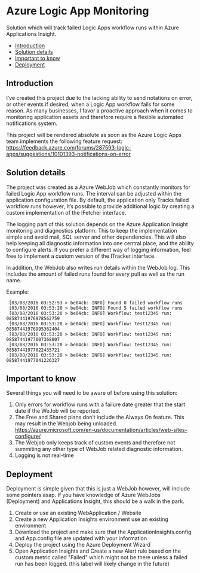 Azure Logic App Monitoring 
=============
Solution which will track failed Logic Apps workflow runs within Azure Applications Insight.

* [Introduction](#introduction)
* [Solution details](#solution-details)
* [Important to know](#important-to-know)
* [Deployment](#deployment)

## Introduction

I’ve created this project due to the lacking ability to send notations on error, or other events if desired, when a Logic App workflow fails for some reason. As many businesses, I favor a proactive approach when it comes to monitoring application assets and therefore require a flexible automated notifications system.

This project will be rendered absolute as soon as the Azure Logic Apps team implements the following feature request: https://feedback.azure.com/forums/287593-logic-apps/suggestions/10101393-notifications-on-error

## Solution details

The project was created as a Azure WebJob which constantly monitors for failed Logic App workflow runs. The interval can be adjusted within the application configuration file. By default, the application only Tracks failed workflow runs however, It’s possible to provide additional logic by creating a custom implementation of the IFetcher interface. 

The logging part of this solution depends on the Azure Application Insight monitoring and diagnostics platform. This to keep the implementation simple and avoid mail, SQL server and other dependencies. This will also help keeping all diagnostic information into one central place, and the ability to configure alerts. If you prefer a different way of logging information, feel free to implement a custom version of the ITracker interface. 

In addition, the WebJob also writes run details within the WebJob log. This includes the amount of failed runs found for every pull as well as the run name. 

Example:
```
 [03/08/2016 03:52:53 > be04cb: INFO] Found 0 failed workflow runs
 [03/08/2016 03:53:20 > be04cb: INFO] Found 5 failed workflow runs
 [03/08/2016 03:53:20 > be04cb: INFO] Workflow: test12345 run: 08587441976978562759 
 [03/08/2016 03:53:20 > be04cb: INFO] Workflow: test12345 run: 08587441976995362404 
 [03/08/2016 03:53:20 > be04cb: INFO] Workflow: test12345 run: 08587441977007368807 
 [03/08/2016 03:53:20 > be04cb: INFO] Workflow: test12345 run: 08587441977022435721 
 [03/08/2016 03:53:20 > be04cb: INFO] Workflow: test12345 run: 08587441977041226327 
```

## Important to know

Several things you will need to be aware of before using this solution:
 
1. Only errors for workflow runs with a failure date greater that the start date if the WeJob will be reported. 
2. The Free and Shared plans don’t include the Always On feature. This may result in the Webjob being unloaded. https://azure.microsoft.com/en-us/documentation/articles/web-sites-configure/
3. The Webjob only keeps track of custom events and therefore not summiting any other type of WebJob related diagnostic information.
4. Logging is not real-time
 
## Deployment

Deployment is simple given that this is just a WebJob however, will include some pointers asap. If you have knowledge of Azure WebJobs (Deployment) and Applications Insight, this should be a walk in the park.

1. Create or use an existing WebApplication / Website 
2. Create a new Application Insights environment use an existing environment 
2. Download the project and make sure that the ApplicationInsights.config and App.config file are updated with your information
3. Deploy the project using the Azure Deployment Wizard 
4. Open Application Insights and Create a new Alert rule based on the custom metric called "Failed" which might not be there unless a failed run has been logged. (this label will likely change in the future)


 
